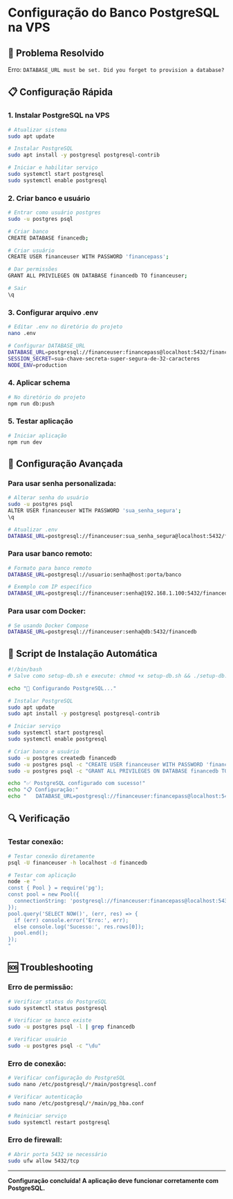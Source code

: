# Configuração do Banco PostgreSQL na VPS

## 🎯 Problema Resolvido
Erro: `DATABASE_URL must be set. Did you forget to provision a database?`

## 📋 Configuração Rápida

### 1. Instalar PostgreSQL na VPS
```bash
# Atualizar sistema
sudo apt update

# Instalar PostgreSQL
sudo apt install -y postgresql postgresql-contrib

# Iniciar e habilitar serviço
sudo systemctl start postgresql
sudo systemctl enable postgresql
```

### 2. Criar banco e usuário
```bash
# Entrar como usuário postgres
sudo -u postgres psql

# Criar banco
CREATE DATABASE financedb;

# Criar usuário
CREATE USER financeuser WITH PASSWORD 'financepass';

# Dar permissões
GRANT ALL PRIVILEGES ON DATABASE financedb TO financeuser;

# Sair
\q
```

### 3. Configurar arquivo .env
```bash
# Editar .env no diretório do projeto
nano .env

# Configurar DATABASE_URL
DATABASE_URL=postgresql://financeuser:financepass@localhost:5432/financedb
SESSION_SECRET=sua-chave-secreta-super-segura-de-32-caracteres
NODE_ENV=production
```

### 4. Aplicar schema
```bash
# No diretório do projeto
npm run db:push
```

### 5. Testar aplicação
```bash
# Iniciar aplicação
npm run dev
```

## 🔧 Configuração Avançada

### Para usar senha personalizada:
```bash
# Alterar senha do usuário
sudo -u postgres psql
ALTER USER financeuser WITH PASSWORD 'sua_senha_segura';
\q

# Atualizar .env
DATABASE_URL=postgresql://financeuser:sua_senha_segura@localhost:5432/financedb
```

### Para usar banco remoto:
```bash
# Formato para banco remoto
DATABASE_URL=postgresql://usuario:senha@host:porta/banco

# Exemplo com IP específico
DATABASE_URL=postgresql://financeuser:senha@192.168.1.100:5432/financedb
```

### Para usar com Docker:
```bash
# Se usando Docker Compose
DATABASE_URL=postgresql://financeuser:senha@db:5432/financedb
```

## 🚀 Script de Instalação Automática

```bash
#!/bin/bash
# Salve como setup-db.sh e execute: chmod +x setup-db.sh && ./setup-db.sh

echo "🔧 Configurando PostgreSQL..."

# Instalar PostgreSQL
sudo apt update
sudo apt install -y postgresql postgresql-contrib

# Iniciar serviço
sudo systemctl start postgresql
sudo systemctl enable postgresql

# Criar banco e usuário
sudo -u postgres createdb financedb
sudo -u postgres psql -c "CREATE USER financeuser WITH PASSWORD 'financepass';"
sudo -u postgres psql -c "GRANT ALL PRIVILEGES ON DATABASE financedb TO financeuser;"

echo "✅ PostgreSQL configurado com sucesso!"
echo "📋 Configuração:"
echo "   DATABASE_URL=postgresql://financeuser:financepass@localhost:5432/financedb"
```

## 🔍 Verificação

### Testar conexão:
```bash
# Testar conexão diretamente
psql -U financeuser -h localhost -d financedb

# Testar com aplicação
node -e "
const { Pool } = require('pg');
const pool = new Pool({
  connectionString: 'postgresql://financeuser:financepass@localhost:5432/financedb'
});
pool.query('SELECT NOW()', (err, res) => {
  if (err) console.error('Erro:', err);
  else console.log('Sucesso:', res.rows[0]);
  pool.end();
});
"
```

## 🆘 Troubleshooting

### Erro de permissão:
```bash
# Verificar status do PostgreSQL
sudo systemctl status postgresql

# Verificar se banco existe
sudo -u postgres psql -l | grep financedb

# Verificar usuário
sudo -u postgres psql -c "\du"
```

### Erro de conexão:
```bash
# Verificar configuração do PostgreSQL
sudo nano /etc/postgresql/*/main/postgresql.conf

# Verificar autenticação
sudo nano /etc/postgresql/*/main/pg_hba.conf

# Reiniciar serviço
sudo systemctl restart postgresql
```

### Erro de firewall:
```bash
# Abrir porta 5432 se necessário
sudo ufw allow 5432/tcp
```

---

**Configuração concluída! A aplicação deve funcionar corretamente com PostgreSQL.**